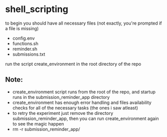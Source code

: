 # shell_scripting

to begin you should have all necessary files (not exactly, you're prompted if a file is missing)
- config.env
- functions.sh
- reminder.sh
- submissions.txt

run the script create_environment in the root directory of the repo

## Note:
- create_environment script runs from the root of the repo, and startup runs in the submission_reminder_app directory 
- create_environment has enough error handling and files availability checks for all of the necessary tasks (the ones i saw atleast)
- to retry the experiment just remove the directory submission_reminder_app, then you can run create_environment again to see the magic happen
- rm -r submission_reminder_app/
